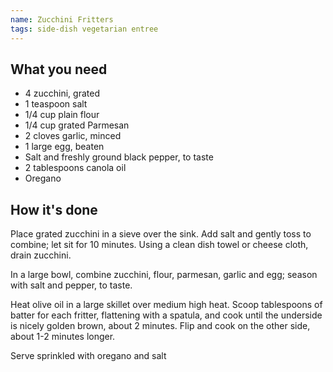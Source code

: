 ```yaml
---
name: Zucchini Fritters
tags: side-dish vegetarian entree
---
```


## What you need

* 4 zucchini, grated
* 1 teaspoon salt
* 1/4 cup plain flour
* 1/4 cup grated Parmesan
* 2 cloves garlic, minced
* 1 large egg, beaten
* Salt and freshly ground black pepper, to taste
* 2 tablespoons canola oil
* Oregano

<!-- break -->

## How it's done

Place grated zucchini in a sieve over the sink. Add salt and gently toss to combine; let sit for 10 minutes. Using a clean dish towel or cheese cloth, drain zucchini.

In a large bowl, combine zucchini, flour, parmesan, garlic and egg; season with salt and pepper, to taste.

Heat olive oil in a large skillet over medium high heat. Scoop tablespoons of batter for each fritter, flattening with a spatula, and cook until the underside is nicely golden brown, about 2 minutes. Flip and cook on the other side, about 1-2 minutes longer.

Serve sprinkled with oregano and salt
